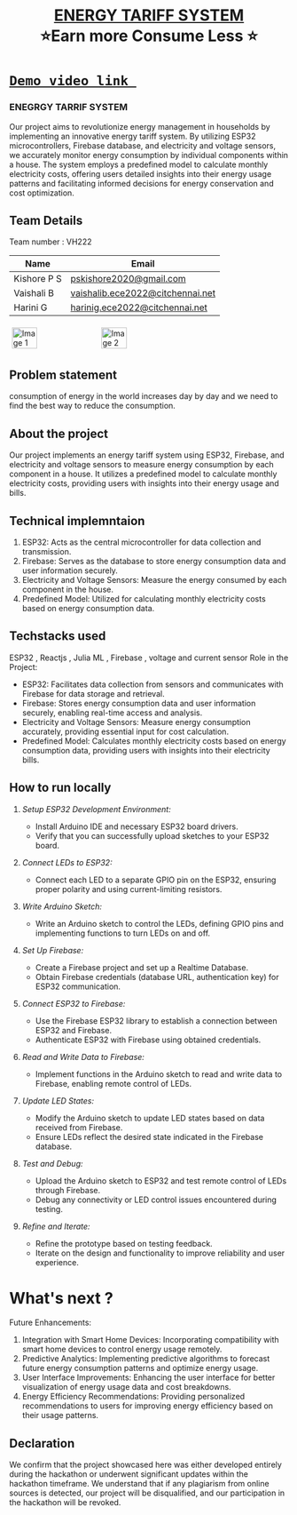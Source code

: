 <h1 align="center" style="border-bottom: none">
    <b>
        <a href="[https://github.com/Diwakar1819/vashist-hackathon](https://github.com/kishore-p-s/Energy-Tariff-System.git)"> ENERGY TARIFF SYSTEM </a><br>
    </b>
    ⭐️Earn more Consume Less  ⭐️ <br>
</h1>

# [`Demo video link `](https://youtu.be/LMi-X51Y_K0?si=3hq8c1hwJB9Zh1VM)
<h3>ENEGRGY TARRIF SYSTEM</h3>
Our project aims to revolutionize energy management in households by implementing an innovative energy tariff system. By utilizing ESP32 microcontrollers, Firebase database, and electricity and voltage sensors, we accurately monitor energy consumption by individual components within a house. The system employs a predefined model to calculate monthly electricity costs, offering users detailed insights into their energy usage patterns and facilitating informed decisions for energy conservation and cost optimization.

## Team Details
Team number : VH222

| Name    | Email           |
|---------|-----------------|
| Kishore P S | pskishore2020@gmail.com |
| Vaishali B | vaishalib.ece2022@citchennai.net |
| Harini G | harinig.ece2022@citchennai.net |

<div style="display: flex; flex-wrap: wrap;">
    <img src="https://github.com/Diwakar1819/vashist-hackathon/assets/154526900/8eb695d3-4e26-486d-9ba8-331469d8869f)" alt="Image 1" style="width: 30%; margin: 5px;">
    <img src="https://github.com/Diwakar1819/vashist-hackathon/assets/154526900/d3111812-dc2f-4de8-a8bb-dfb9927b2a72" alt="Image 2" style="width: 30%; margin: 5px;">
    
</div>

## Problem statement 
consumption of energy in the world increases day by day and we need to find the best way to reduce the consumption.
## About the project
Our project implements an energy tariff system using ESP32, Firebase, and electricity and voltage sensors to measure energy consumption by each component in a house. It utilizes a predefined model to calculate monthly electricity costs, providing users with insights into their energy usage and bills.


## Technical implemntaion 
1. ESP32: Acts as the central microcontroller for data collection and transmission.
2. Firebase: Serves as the database to store energy consumption data and user information securely.
3. Electricity and Voltage Sensors: Measure the energy consumed by each component in the house.
4. Predefined Model: Utilized for calculating monthly electricity costs based on energy consumption data.

## Techstacks used 
ESP32 , Reactjs , Julia ML , Firebase , voltage and current sensor
Role in the Project:
- ESP32: Facilitates data collection from sensors and communicates with Firebase for data storage and retrieval.
- Firebase: Stores energy consumption data and user information securely, enabling real-time access and analysis.
- Electricity and Voltage Sensors: Measure energy consumption accurately, providing essential input for cost calculation.
- Predefined Model: Calculates monthly electricity costs based on energy consumption data, providing users with insights into their electricity bills.

## How to run locally 
1. *Setup ESP32 Development Environment:*
   - Install Arduino IDE and necessary ESP32 board drivers.
   - Verify that you can successfully upload sketches to your ESP32 board.

2. *Connect LEDs to ESP32:*
   - Connect each LED to a separate GPIO pin on the ESP32, ensuring proper polarity and using current-limiting resistors.

3. *Write Arduino Sketch:*
   - Write an Arduino sketch to control the LEDs, defining GPIO pins and implementing functions to turn LEDs on and off.

4. *Set Up Firebase:*
   - Create a Firebase project and set up a Realtime Database.
   - Obtain Firebase credentials (database URL, authentication key) for ESP32 communication.

5. *Connect ESP32 to Firebase:*
   - Use the Firebase ESP32 library to establish a connection between ESP32 and Firebase.
   - Authenticate ESP32 with Firebase using obtained credentials.

6. *Read and Write Data to Firebase:*
   - Implement functions in the Arduino sketch to read and write data to Firebase, enabling remote control of LEDs.

7. *Update LED States:*
   - Modify the Arduino sketch to update LED states based on data received from Firebase.
   - Ensure LEDs reflect the desired state indicated in the Firebase database.

8. *Test and Debug:*
   - Upload the Arduino sketch to ESP32 and test remote control of LEDs through Firebase.
   - Debug any connectivity or LED control issues encountered during testing.

9. *Refine and Iterate:*
   - Refine the prototype based on testing feedback.
   - Iterate on the design and functionality to improve reliability and user experience.

# What's next ?
Future Enhancements:
1. Integration with Smart Home Devices: Incorporating compatibility with smart home devices to control energy usage remotely.
2. Predictive Analytics: Implementing predictive algorithms to forecast future energy consumption patterns and optimize energy usage.
3. User Interface Improvements: Enhancing the user interface for better visualization of energy usage data and cost breakdowns.
4. Energy Efficiency Recommendations: Providing personalized recommendations to users for improving energy efficiency based on their usage patterns.

## Declaration
We confirm that the project showcased here was either developed entirely during the hackathon or underwent significant updates within the hackathon timeframe. We understand that if any plagiarism from online sources is detected, our project will be disqualified, and our participation in the hackathon will be revoked.
